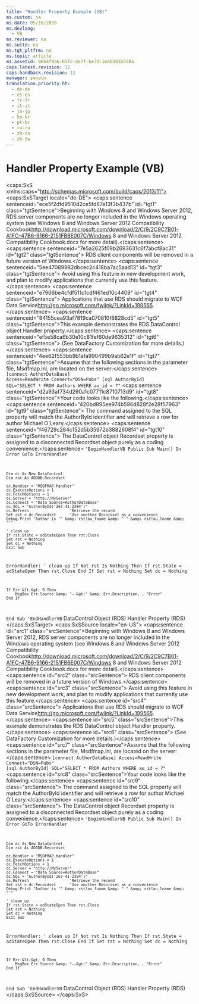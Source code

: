 ```yaml
---
title: "Handler Property Example (VB)"
ms.custom: na
ms.date: 05/16/2016
ms.devlang: 
  - VB
ms.reviewer: na
ms.suite: na
ms.tgt_pltfrm: na
ms.topic: article
ms.assetid: 9664f9a6-65fc-4e7f-be3d-3e4b501b558a
caps.latest.revision: 12
caps.handback.revision: 12
manager: sonalm
translation.priority.ht: 
  - de-de
  - es-es
  - fr-fr
  - it-it
  - ja-jp
  - ko-kr
  - pt-br
  - ru-ru
  - zh-cn
  - zh-tw
---
```

# Handler Property Example (VB)
<?xml version="1.0" encoding="utf-8"?>
<caps:SxS xmlns:caps="http://schemas.microsoft.com/build/caps/2013/11">
  <caps:SxSTarget locale="de-DE">
    <developerReferenceWithoutSyntaxDocument xsi:schemaLocation="http://ddue.schemas.microsoft.com/authoring/2003/5 http://dduestorage.blob.core.windows.net/ddueschema/developer.xsd" xmlns="http://ddue.schemas.microsoft.com/authoring/2003/5" xmlns:xlink="http://www.w3.org/1999/xlink" xmlns:xsi="http://www.w3.org/2001/XMLSchema-instance">
      <introduction>
        <alert class="important">
          <para>
            <caps:sentence sentenceid="ece5f2dfd9510d2ce5fd87e13f3b437b" id="tgt1" class="tgtSentence">Beginning with Windows 8 and Windows Server 2012, RDS server components are no longer included in the Windows operating system (see Windows 8 and <externalLink><linkText>Windows Server 2012 Compatibility Cookbook</linkText><linkUri>http://download.microsoft.com/download/2/C/9/2C9C7B01-A1FC-47B6-9166-2151FB6E007C/Windows 8 and Windows Server 2012 Compatibility Cookbook.docx</linkUri></externalLink> for more detail).</caps:sentence>
            <caps:sentence sentenceid="7e5a2625f09b2693631c6f7abcf8ac31" id="tgt2" class="tgtSentence"> RDS client components will be removed in a future version of Windows.</caps:sentence>
            <caps:sentence sentenceid="5ee47089982dbcec2c418ba7ac5aad13" id="tgt3" class="tgtSentence"> Avoid using this feature in new development work, and plan to modify applications that currently use this feature.</caps:sentence>
            <caps:sentence sentenceid="e7966be4cfdf511c1cdf461ed10c4409" id="tgt4" class="tgtSentence"> Applications that use RDS should migrate to <externalLink><linkText>WCF Data Service</linkText><linkUri>http://go.microsoft.com/fwlink/?LinkId=199565</linkUri></externalLink>.</caps:sentence>
          </para>
        </alert>
        <para>
          <caps:sentence sentenceid="84155cea93af7819ca070810f8828cd5" id="tgt5" class="tgtSentence">This example demonstrates the <legacyLink xlink:href="d85ea4fc-451c-436e-97b8-58f92b149dd0">RDS DataControl</legacyLink> object <legacyLink xlink:href="fdc34362-6d47-4727-b171-8d033159408e">Handler</legacyLink> property.</caps:sentence>
          <caps:sentence sentenceid="ef5e58ca6b30e10c81fef60de9635312" id="tgt6" class="tgtSentence"> (See <legacyLink xlink:href="86d77985-a0d0-405a-8587-c85a20540a0e">DataFactory Customization</legacyLink> for more details.)</caps:sentence>
        </para>
        <para>
          <caps:sentence sentenceid="4ee62f553bb9b1afa990499b9ab62e1f" id="tgt7" class="tgtSentence">Assume that the following sections in the parameter file, Msdfmap.ini, are located on the server:</caps:sentence>
        </para>
        <code>[connect AuthorDataBase]
Access=ReadWrite
Connect="DSN=Pubs"
[sql AuthorById]
SQL="SELECT * FROM Authors WHERE au_id = ?"</code>
        <para>
          <caps:sentence sentenceid="d2a93af734d290a1c07711c8710713d9" id="tgt8" class="tgtSentence">Your code looks like the following.</caps:sentence>
          <caps:sentence sentenceid="420bd895ee974b596d828f2e28f57963" id="tgt9" class="tgtSentence"> The command assigned to the <legacyLink xlink:href="e0dabf23-a159-4fe5-a962-3df544a21f5c">SQL</legacyLink> property will match the <legacyBold><legacyItalic>AuthorById</legacyItalic></legacyBold> identifier and will retrieve a row for author Michael O'Leary.</caps:sentence>
          <caps:sentence sentenceid="f46729c284c152d5b35972b3882608f4" id="tgt10" class="tgtSentence"> The <legacyBold>DataControl</legacyBold> object <legacyBold>Recordset</legacyBold> property is assigned to a disconnected <legacyLink xlink:href="ede1415f-c3df-4cc5-a05b-2576b2b84b60">Recordset</legacyLink> object purely as a coding convenience.</caps:sentence>
        </para>
        <code>'BeginHandlerVB
Public Sub Main()
    On Error GoTo ErrorHandler
    
    Dim dc As New DataControl
    Dim rst As ADODB.Recordset
    
    dc.Handler = "MSDFMAP.Handler"
    dc.ExecuteOptions = 1
    dc.FetchOptions = 1
    dc.Server = "http://MyServer"
    dc.Connect = "Data Source=AuthorDataBase"
    dc.SQL = "AuthorById('267-41-2394')"
    dc.Refresh                  'Retrieve the record
    Set rst = dc.Recordset      'Use another Recordset as a convenience
    Debug.Print "Author is '" &amp; rst!au_fname &amp; " " &amp; rst!au_lname &amp; "'"

    ' clean up
    If rst.State = adStateOpen Then rst.Close
    Set rst = Nothing
    Set dc = Nothing
    Exit Sub
    
ErrorHandler:
    ' clean up
    If Not rst Is Nothing Then
        If rst.State = adStateOpen Then rst.Close
    End If
    Set rst = Nothing
    Set dc = Nothing
    
    If Err &lt;&gt; 0 Then
        MsgBox Err.Source &amp; "--&gt;" &amp; Err.Description, , "Error"
    End If
End Sub
'EndHandlerVB</code>
      </introduction>
      <relatedTopics>
        <link xlink:href="d85ea4fc-451c-436e-97b8-58f92b149dd0">DataControl Object (RDS)</link>
        <link xlink:href="fdc34362-6d47-4727-b171-8d033159408e">Handler Property (RDS)</link>
      </relatedTopics>
    </developerReferenceWithoutSyntaxDocument>
  </caps:SxSTarget>
  <caps:SxSSource locale="en-US">
    <developerReferenceWithoutSyntaxDocument xsi:schemaLocation="http://ddue.schemas.microsoft.com/authoring/2003/5 http://dduestorage.blob.core.windows.net/ddueschema/developer.xsd" xmlns="http://ddue.schemas.microsoft.com/authoring/2003/5" xmlns:xlink="http://www.w3.org/1999/xlink" xmlns:xsi="http://www.w3.org/2001/XMLSchema-instance">
      <introduction>
        <alert class="important">
          <para>
            <caps:sentence id="src1" class="srcSentence">Beginning with Windows 8 and Windows Server 2012, RDS server components are no longer included in the Windows operating system (see Windows 8 and <externalLink><linkText>Windows Server 2012 Compatibility Cookbook</linkText><linkUri>http://download.microsoft.com/download/2/C/9/2C9C7B01-A1FC-47B6-9166-2151FB6E007C/Windows 8 and Windows Server 2012 Compatibility Cookbook.docx</linkUri></externalLink> for more detail).</caps:sentence>
            <caps:sentence id="src2" class="srcSentence"> RDS client components will be removed in a future version of Windows.</caps:sentence>
            <caps:sentence id="src3" class="srcSentence"> Avoid using this feature in new development work, and plan to modify applications that currently use this feature.</caps:sentence>
            <caps:sentence id="src4" class="srcSentence"> Applications that use RDS should migrate to <externalLink><linkText>WCF Data Service</linkText><linkUri>http://go.microsoft.com/fwlink/?LinkId=199565</linkUri></externalLink>.</caps:sentence>
          </para>
        </alert>
        <para>
          <caps:sentence id="src5" class="srcSentence">This example demonstrates the <legacyLink xlink:href="d85ea4fc-451c-436e-97b8-58f92b149dd0">RDS DataControl</legacyLink> object <legacyLink xlink:href="fdc34362-6d47-4727-b171-8d033159408e">Handler</legacyLink> property.</caps:sentence>
          <caps:sentence id="src6" class="srcSentence"> (See <legacyLink xlink:href="86d77985-a0d0-405a-8587-c85a20540a0e">DataFactory Customization</legacyLink> for more details.)</caps:sentence>
        </para>
        <para>
          <caps:sentence id="src7" class="srcSentence">Assume that the following sections in the parameter file, Msdfmap.ini, are located on the server:</caps:sentence>
        </para>
        <code>[connect AuthorDataBase]
Access=ReadWrite
Connect="DSN=Pubs"
[sql AuthorById]
SQL="SELECT * FROM Authors WHERE au_id = ?"</code>
        <para>
          <caps:sentence id="src8" class="srcSentence">Your code looks like the following.</caps:sentence>
          <caps:sentence id="src9" class="srcSentence"> The command assigned to the <legacyLink xlink:href="e0dabf23-a159-4fe5-a962-3df544a21f5c">SQL</legacyLink> property will match the <legacyBold><legacyItalic>AuthorById</legacyItalic></legacyBold> identifier and will retrieve a row for author Michael O'Leary.</caps:sentence>
          <caps:sentence id="src10" class="srcSentence"> The <legacyBold>DataControl</legacyBold> object <legacyBold>Recordset</legacyBold> property is assigned to a disconnected <legacyLink xlink:href="ede1415f-c3df-4cc5-a05b-2576b2b84b60">Recordset</legacyLink> object purely as a coding convenience.</caps:sentence>
        </para>
        <code>'BeginHandlerVB
Public Sub Main()
    On Error GoTo ErrorHandler
    
    Dim dc As New DataControl
    Dim rst As ADODB.Recordset
    
    dc.Handler = "MSDFMAP.Handler"
    dc.ExecuteOptions = 1
    dc.FetchOptions = 1
    dc.Server = "http://MyServer"
    dc.Connect = "Data Source=AuthorDataBase"
    dc.SQL = "AuthorById('267-41-2394')"
    dc.Refresh                  'Retrieve the record
    Set rst = dc.Recordset      'Use another Recordset as a convenience
    Debug.Print "Author is '" &amp; rst!au_fname &amp; " " &amp; rst!au_lname &amp; "'"

    ' clean up
    If rst.State = adStateOpen Then rst.Close
    Set rst = Nothing
    Set dc = Nothing
    Exit Sub
    
ErrorHandler:
    ' clean up
    If Not rst Is Nothing Then
        If rst.State = adStateOpen Then rst.Close
    End If
    Set rst = Nothing
    Set dc = Nothing
    
    If Err &lt;&gt; 0 Then
        MsgBox Err.Source &amp; "--&gt;" &amp; Err.Description, , "Error"
    End If
End Sub
'EndHandlerVB</code>
      </introduction>
      <relatedTopics>
        <link xlink:href="d85ea4fc-451c-436e-97b8-58f92b149dd0">DataControl Object (RDS)</link>
        <link xlink:href="fdc34362-6d47-4727-b171-8d033159408e">Handler Property (RDS)</link>
      </relatedTopics>
    </developerReferenceWithoutSyntaxDocument>
  </caps:SxSSource>
</caps:SxS>